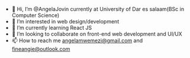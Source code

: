- 👋 Hi, I’m @AngelaJovin currently at University of Dar es salaam(BSc in Computer Science)
- 👀 I’m interested in web design/development
- 🌱 I’m currently learning React JS
- 💞️ I’m looking to collaborate on front-end web development and UI/UX 
- 📫 How to reach me angelamwemezi@gmail.com and fineangie@outlook.com

<!---
AngelaJovin/AngelaJovin is a ✨ special ✨ repository because its `README.md` (this file) appears on your GitHub profile.
You can click the Preview link to take a look at your changes.
--->
